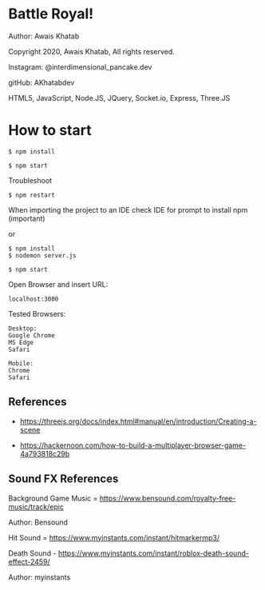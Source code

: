 # Battle Royal!
Author: Awais Khatab

Copyright 2020, Awais Khatab, All rights reserved.

Instagram: @interdimensional_pancake.dev

gitHub: AKhatabdev

HTML5, JavaScript, Node.JS, JQuery, Socket.io, Express, Three.JS

# How to start

```
$ npm install

$ npm start

```
Troubleshoot
```
$ npm restart
```
When importing the project to an IDE check IDE for prompt to install npm (important)

or

```
$ npm install
$ nodemon server.js

$ npm start
```

Open Browser and insert URL:
```
localhost:3000
```
Tested Browsers:
```
Desktop:
Google Chrome
MS Edge
Safari

Mobile:
Chrome
Safari

```

## References

- https://threejs.org/docs/index.html#manual/en/introduction/Creating-a-scene

- https://hackernoon.com/how-to-build-a-multiplayer-browser-game-4a793818c29b

## Sound FX References
Background Game Music =  https://www.bensound.com/royalty-free-music/track/epic

Author: Bensound

Hit Sound = https://www.myinstants.com/instant/hitmarkermp3/ 

Death Sound - https://www.myinstants.com/instant/roblox-death-sound-effect-2459/ 

Author: myinstants
